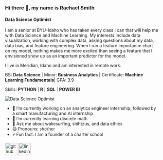 ### Hi there 👋, my name is Rachael Smith
#### Data Science Optimist

I am a senior at BYU-Idaho who has taken every class I can that will help me with Data Science and Machine Learning.  My interests include data visualization, working with complex data, asking questions about my data, data bias, and feature engineering.  When I run a feature importance chart on my model, nothing makes me more excited than seeing a feature that I envisioned show up as an important predictor for the model.  

I live in Meridian, Idaho and am interested in remote work.

BS:  **Data Science** |
Minor: **Business Analytics** |
Certificate:  **Machine Learning Fundamentals**|
GPA: 3.9

Skills: **PYTHON**  |  **R**  |  **SQL**  |  **POWER BI**

![Data Science Optimist](https://user-images.githubusercontent.com/5941284/152660618-18bef194-1b76-447e-b612-bb86875ca8b2.jpg)

- 🔭 I’m currently working on an analytics engineer internship, followed by a smart manufacturing and AI internship 
- 🌱 I’m currently learning discrete math 
- 💬 Ask me about wakesurfing, shihtzus, and data ethics 
- 😄 Pronouns: she/her 
- ⚡ Fun fact: I am a founder of a charter school 


[<img src='https://cdn.jsdelivr.net/npm/simple-icons@3.0.1/icons/github.svg' alt='github' height='40'>](https://github.com/rachaelssmith)  [<img src='https://cdn.jsdelivr.net/npm/simple-icons@3.0.1/icons/linkedin.svg' alt='linkedin' height='40'>](https://www.linkedin.com/in/rachael-s-smith/)  

